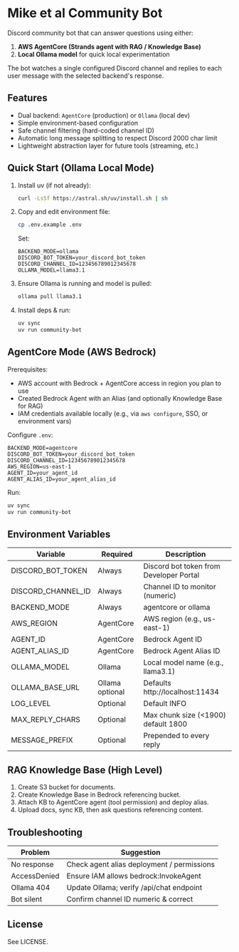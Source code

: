 # Mike et al Community Bot

Discord community bot that can answer questions using either:

1. **AWS AgentCore (Strands agent with RAG / Knowledge Base)**
2. **Local Ollama model** for quick local experimentation

The bot watches a single configured Discord channel and replies to each user message with the selected backend's response.

## Features

- Dual backend: `AgentCore` (production) or `Ollama` (local dev)
- Simple environment-based configuration
- Safe channel filtering (hard-coded channel ID)
- Automatic long message splitting to respect Discord 2000 char limit
- Lightweight abstraction layer for future tools (streaming, etc.)

## Quick Start (Ollama Local Mode)

1. Install uv (if not already):
	```bash
	curl -LsSf https://astral.sh/uv/install.sh | sh
	```
2. Copy and edit environment file:
	```bash
	cp .env.example .env
	```
	Set:
	```env
	BACKEND_MODE=ollama
	DISCORD_BOT_TOKEN=your_discord_bot_token
	DISCORD_CHANNEL_ID=123456789012345678
	OLLAMA_MODEL=llama3.1
	```
3. Ensure Ollama is running and model is pulled:
	```bash
	ollama pull llama3.1
	```
4. Install deps & run:
	```bash
	uv sync
	uv run community-bot
	```

## AgentCore Mode (AWS Bedrock)

Prerequisites:
- AWS account with Bedrock + AgentCore access in region you plan to use
- Created Bedrock Agent with an Alias (and optionally Knowledge Base for RAG)
- IAM credentials available locally (e.g., via `aws configure`, SSO, or environment vars)

Configure `.env`:
```env
BACKEND_MODE=agentcore
DISCORD_BOT_TOKEN=your_discord_bot_token
DISCORD_CHANNEL_ID=123456789012345678
AWS_REGION=us-east-1
AGENT_ID=your_agent_id
AGENT_ALIAS_ID=your_agent_alias_id
```

Run:
```bash
uv sync
uv run community-bot
```

## Environment Variables

| Variable | Required | Description |
|----------|----------|-------------|
| DISCORD_BOT_TOKEN | Always | Discord bot token from Developer Portal |
| DISCORD_CHANNEL_ID | Always | Channel ID to monitor (numeric) |
| BACKEND_MODE | Always | agentcore or ollama |
| AWS_REGION | AgentCore | AWS region (e.g., us-east-1) |
| AGENT_ID | AgentCore | Bedrock Agent ID |
| AGENT_ALIAS_ID | AgentCore | Bedrock Agent Alias ID |
| OLLAMA_MODEL | Ollama | Local model name (e.g., llama3.1) |
| OLLAMA_BASE_URL | Ollama optional | Defaults http://localhost:11434 |
| LOG_LEVEL | Optional | Default INFO |
| MAX_REPLY_CHARS | Optional | Max chunk size (<1900) default 1800 |
| MESSAGE_PREFIX | Optional | Prepended to every reply |

## RAG Knowledge Base (High Level)

1. Create S3 bucket for documents.
2. Create Knowledge Base in Bedrock referencing bucket.
3. Attach KB to AgentCore agent (tool permission) and deploy alias.
4. Upload docs, sync KB, then ask questions referencing content.

## Troubleshooting

| Problem | Suggestion |
|---------|------------|
| No response | Check agent alias deployment / permissions |
| AccessDenied | Ensure IAM allows bedrock:InvokeAgent |
| Ollama 404 | Update Ollama; verify /api/chat endpoint |
| Bot silent | Confirm channel ID numeric & correct |

## License

See LICENSE.
